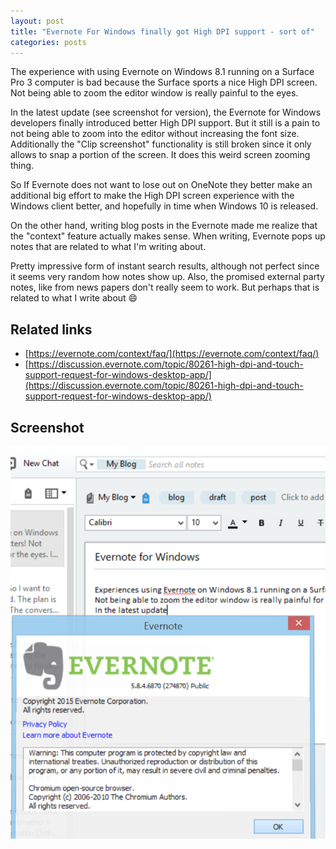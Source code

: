```yaml
---
layout: post
title: "Evernote For Windows finally got High DPI support - sort of"
categories: posts
---
```


The experience with using Evernote on Windows 8.1 running on a Surface Pro 3 computer is bad because the Surface sports a nice High DPI screen. Not being able to zoom the editor window is really painful to the eyes.

In the latest update (see screenshot for version), the Evernote for Windows developers finally introduced better High DPI support. But it still is a pain to not being able to zoom into the editor without increasing the font size. Additionally the "Clip screenshot" functionality is still broken since it only allows to snap a portion of the screen. It does this weird screen zooming thing.

So If Evernote does not want to lose out on OneNote they better make an additional big effort to make the High DPI screen experience with the Windows client better, and hopefully in time when Windows 10 is released.

On the other hand, writing blog posts in the Evernote made me realize that the "context" feature actually makes sense. When writing, Evernote pops up notes that are related to what I'm writing about.

Pretty impressive form of instant search results, although not perfect since it seems very random how notes show up. Also, the promised external party notes, like from news papers don't really seem to work. But perhaps that is related to what I write about :smile:

## Related links

- [https://evernote.com/context/faq/](https://evernote.com/context/faq/)
- [https://discussion.evernote.com/topic/80261-high-dpi-and-touch-support-request-for-windows-desktop-app/](https://discussion.evernote.com/topic/80261-high-dpi-and-touch-support-request-for-windows-desktop-app/)

## Screenshot

[![Evernote For Windows About screen shows current version](/images/20150314-EvernoteForWindowsHighDPI001.png)](/images/20150314-EvernoteForWindowsHighDPI001.png)
